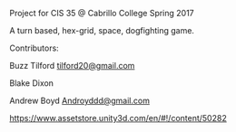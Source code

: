 Project for CIS 35 @ Cabrillo College Spring 2017

A turn based, hex-grid, space, dogfighting game. 


Contributors:


Buzz Tilford   tilford20@gmail.com

Blake Dixon

Andrew Boyd Androyddd@gmail.com





https://www.assetstore.unity3d.com/en/#!/content/50282
